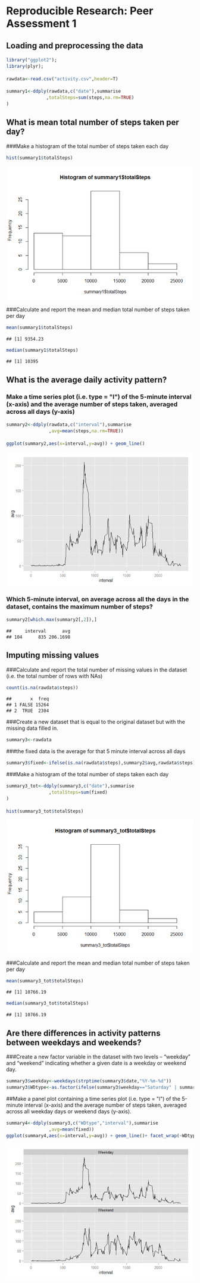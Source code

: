 # Reproducible Research: Peer Assessment 1


## Loading and preprocessing the data


```r
library("ggplot2");
library(plyr);

rawdata<-read.csv("activity.csv",header=T)

summary1<-ddply(rawdata,c("date"),summarise
               ,totalSteps=sum(steps,na.rm=TRUE)
)
```


## What is mean total number of steps taken per day?

###Make a histogram of the total number of steps taken each day


```r
hist(summary1$totalSteps)
```

![](PA1_template_files/figure-html/unnamed-chunk-2-1.png) 

###Calculate and report the mean and median total number of steps taken per day

```r
mean(summary1$totalSteps)
```

```
## [1] 9354.23
```

```r
median(summary1$totalSteps)
```

```
## [1] 10395
```


## What is the average daily activity pattern?

### Make a time series plot (i.e. type = "l") of the 5-minute interval (x-axis) and the average number of steps taken, averaged across all days (y-axis)


```r
summary2<-ddply(rawdata,c("interval"),summarise
                ,avg=mean(steps,na.rm=TRUE))

ggplot(summary2,aes(x=interval,y=avg)) + geom_line()
```

![](PA1_template_files/figure-html/unnamed-chunk-4-1.png) 


### Which 5-minute interval, on average across all the days in the dataset, contains the maximum number of steps?

```r
summary2[which.max(summary2[,2]),]
```

```
##     interval      avg
## 104      835 206.1698
```

## Imputing missing values
###Calculate and report the total number of missing values in the dataset (i.e. the total number of rows with NAs)


```r
count(is.na(rawdata$steps))
```

```
##       x  freq
## 1 FALSE 15264
## 2  TRUE  2304
```
###Create a new dataset that is equal to the original dataset but with the missing data filled in.


```r
summary3<-rawdata
```


###the fixed data is the average for that 5 minute interval across all days

```r
summary3$fixed<-ifelse(is.na(rawdata$steps),summary2$avg,rawdata$steps)
```
###Make a histogram of the total number of steps taken each day

```r
summary3_tot<-ddply(summary3,c("date"),summarise
                ,totalSteps=sum(fixed)
)

hist(summary3_tot$totalSteps)
```

![](PA1_template_files/figure-html/unnamed-chunk-9-1.png) 

###Calculate and report the mean and median total number of steps taken per day

```r
mean(summary3_tot$totalSteps)
```

```
## [1] 10766.19
```

```r
median(summary3_tot$totalSteps)
```

```
## [1] 10766.19
```

## Are there differences in activity patterns between weekdays and weekends?

###Create a new factor variable in the dataset with two levels – “weekday” and “weekend” indicating whether a given date is a weekday or weekend day.


```r
summary3$weekday<-weekdays(strptime(summary3$date,"%Y-%m-%d"))
summary3$WDtype<-as.factor(ifelse(summary3$weekday=="Saturday" | summary3$weekday=="Sunday","Weekend","Weekday"))
```

##Make a panel plot containing a time series plot (i.e. type = "l") of the 5-minute interval (x-axis) and the average number of steps taken, averaged across all weekday days or weekend days (y-axis). 

```r
summary4<-ddply(summary3,c("WDtype","interval"),summarise
                ,avg=mean(fixed))
ggplot(summary4,aes(x=interval,y=avg)) + geom_line()+ facet_wrap(~WDtype,ncol=1)
```

![](PA1_template_files/figure-html/unnamed-chunk-12-1.png) 

